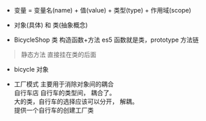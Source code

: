 - 变量 = 变量名(name) + 值(value) + 类型(type) + 作用域(scope)

- 对象(具体) 和 类(抽象概念)
+ BicycleShop 类  构造函数+方法
  es5 函数就是类，prototype 方法链
> 静态方法 直接挂在类的后面
+ bicycle 对象

- 工厂模式
主要用于消除对象间的耦合<br>
自行车店 自行车的类型间， 耦合了。<br>
大的类，自行车的选择应该可以分开， 解耦。<br>
提供一个自行车的创建工厂类